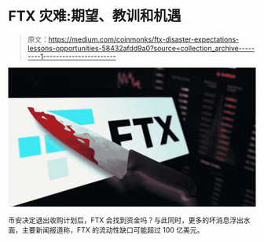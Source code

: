 # FTX 灾难:期望、教训和机遇

> 原文：<https://medium.com/coinmonks/ftx-disaster-expectations-lessons-opportunities-58432afdd9a0?source=collection_archive---------1----------------------->

![](img/2965cc652a08fc05b1988852194e2fd8.png)

币安决定退出收购计划后，FTX 会找到资金吗？与此同时，更多的坏消息浮出水面，主要新闻报道称，FTX 的流动性缺口可能超过 100 亿美元。